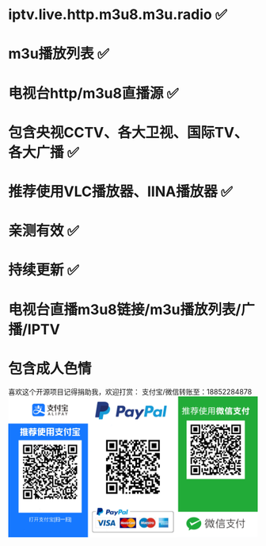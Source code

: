 # iptv.live.http.m3u8.m3u.radio ✅
# m3u播放列表 ✅
# 电视台http/m3u8直播源 ✅
# 包含央视CCTV、各大卫视、国际TV、各大广播 ✅
# 推荐使用VLC播放器、IINA播放器 ✅
# 亲测有效 ✅
# 持续更新 ✅
# 电视台直播m3u8链接/m3u播放列表/广播/IPTV
# 包含成人色情
喜欢这个开源项目记得捐助我，欢迎打赏：
支付宝/微信转账至：18852284878
![打赏](./reward.png)